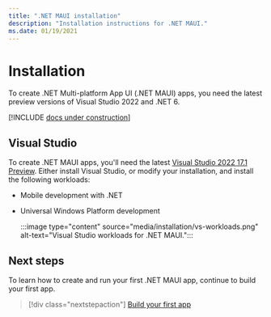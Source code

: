 ```yaml
---
title: ".NET MAUI installation"
description: "Installation instructions for .NET MAUI."
ms.date: 01/19/2021
---
```


# Installation

To create .NET Multi-platform App UI (.NET MAUI) apps, you need the latest preview versions of Visual Studio 2022 and .NET 6.

[!INCLUDE [docs under construction](~/includes/preview-note.md)]

## Visual Studio

To create .NET MAUI apps, you'll need the latest [Visual Studio 2022 17.1 Preview](https://visualstudio.microsoft.com/vs/preview/). Either install Visual Studio, or modify your installation, and install the following workloads:

- Mobile development with .NET
- Universal Windows Platform development

  :::image type="content" source="media/installation/vs-workloads.png" alt-text="Visual Studio workloads for .NET MAUI.":::

## Next steps

To learn how to create and run your first .NET MAUI app, continue to build your first app.

> [!div class="nextstepaction"]
> [Build your first app](first-app.md)
